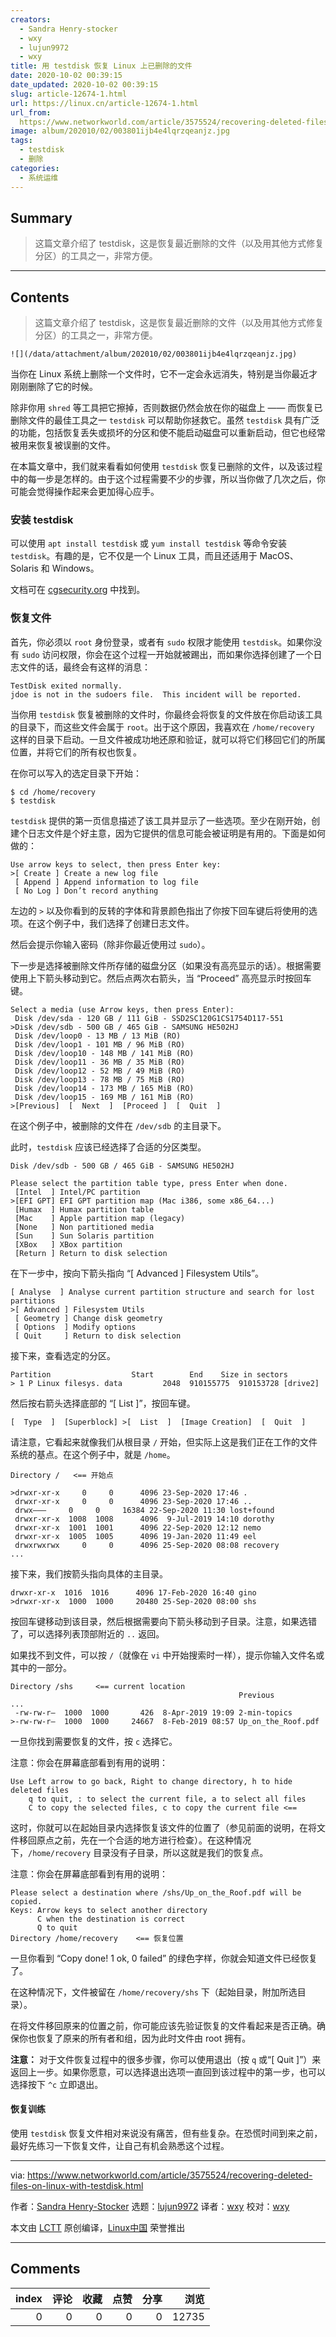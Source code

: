 ```yaml
---
creators:
  - Sandra Henry-stocker
  - wxy
  - lujun9972
  - wxy
title: 用 testdisk 恢复 Linux 上已删除的文件
date: 2020-10-02 00:39:15
date_updated: 2020-10-02 00:39:15
slug: article-12674-1.html
url: https://linux.cn/article-12674-1.html
url_from: 
  https://www.networkworld.com/article/3575524/recovering-deleted-files-on-linux-with-testdisk.html
image: album/202010/02/003801ijb4e4lqrzqeanjz.jpg
tags:
  - testdisk
  - 删除
categories:
  - 系统运维
---
```


## Summary

> 这篇文章介绍了 testdisk，这是恢复最近删除的文件（以及用其他方式修复分区）的工具之一，非常方便。

***

<!-- more -->

## Contents

> 
> 这篇文章介绍了 testdisk，这是恢复最近删除的文件（以及用其他方式修复分区）的工具之一，非常方便。
> 
> 
> 

`![](/data/attachment/album/202010/02/003801ijb4e4lqrzqeanjz.jpg)`

当你在 Linux 系统上删除一个文件时，它不一定会永远消失，特别是当你最近才刚刚删除了它的时候。

除非你用 `shred` 等工具把它擦掉，否则数据仍然会放在你的磁盘上 —— 而恢复已删除文件的最佳工具之一 `testdisk` 可以帮助你拯救它。虽然 `testdisk` 具有广泛的功能，包括恢复丢失或损坏的分区和使不能启动磁盘可以重新启动，但它也经常被用来恢复被误删的文件。

在本篇文章中，我们就来看看如何使用 `testdisk` 恢复已删除的文件，以及该过程中的每一步是怎样的。由于这个过程需要不少的步骤，所以当你做了几次之后，你可能会觉得操作起来会更加得心应手。

### 安装 testdisk

可以使用 `apt install testdisk` 或 `yum install testdisk` 等命令安装 `testdisk`。有趣的是，它不仅是一个 Linux 工具，而且还适用于 MacOS、Solaris 和 Windows。

文档可在 [cgsecurity.org](https://www.cgsecurity.org/testdisk.pdf) 中找到。

### 恢复文件

首先，你必须以 `root` 身份登录，或者有 `sudo` 权限才能使用 `testdisk`。如果你没有 `sudo` 访问权限，你会在这个过程一开始就被踢出，而如果你选择创建了一个日志文件的话，最终会有这样的消息：

```shell
TestDisk exited normally.
jdoe is not in the sudoers file.  This incident will be reported.
```

当你用 `testdisk` 恢复被删除的文件时，你最终会将恢复的文件放在你启动该工具的目录下，而这些文件会属于 `root`。出于这个原因，我喜欢在 `/home/recovery` 这样的目录下启动。一旦文件被成功地还原和验证，就可以将它们移回它们的所属位置，并将它们的所有权也恢复。

在你可以写入的选定目录下开始：

```shell
$ cd /home/recovery
$ testdisk
```

`testdisk` 提供的第一页信息描述了该工具并显示了一些选项。至少在刚开始，创建个日志文件是个好主意，因为它提供的信息可能会被证明是有用的。下面是如何做的：

```shell
Use arrow keys to select, then press Enter key:
>[ Create ] Create a new log file
 [ Append ] Append information to log file
 [ No Log ] Don’t record anything
```

左边的 `>` 以及你看到的反转的字体和背景颜色指出了你按下回车键后将使用的选项。在这个例子中，我们选择了创建日志文件。

然后会提示你输入密码（除非你最近使用过 `sudo`）。

下一步是选择被删除文件所存储的磁盘分区（如果没有高亮显示的话）。根据需要使用上下箭头移动到它。然后点两次右箭头，当 “Proceed” 高亮显示时按回车键。

```shell
Select a media (use Arrow keys, then press Enter):
 Disk /dev/sda - 120 GB / 111 GiB - SSD2SC120G1CS1754D117-551
>Disk /dev/sdb - 500 GB / 465 GiB - SAMSUNG HE502HJ
 Disk /dev/loop0 - 13 MB / 13 MiB (RO)
 Disk /dev/loop1 - 101 MB / 96 MiB (RO)
 Disk /dev/loop10 - 148 MB / 141 MiB (RO)
 Disk /dev/loop11 - 36 MB / 35 MiB (RO)
 Disk /dev/loop12 - 52 MB / 49 MiB (RO)
 Disk /dev/loop13 - 78 MB / 75 MiB (RO)
 Disk /dev/loop14 - 173 MB / 165 MiB (RO)
 Disk /dev/loop15 - 169 MB / 161 MiB (RO)
>[Previous]  [  Next  ]  [Proceed ]  [  Quit  ]
```

在这个例子中，被删除的文件在 `/dev/sdb` 的主目录下。

此时，`testdisk` 应该已经选择了合适的分区类型。

```shell
Disk /dev/sdb - 500 GB / 465 GiB - SAMSUNG HE502HJ

Please select the partition table type, press Enter when done.
 [Intel  ] Intel/PC partition
>[EFI GPT] EFI GPT partition map (Mac i386, some x86_64...)
 [Humax  ] Humax partition table
 [Mac    ] Apple partition map (legacy)
 [None   ] Non partitioned media
 [Sun    ] Sun Solaris partition
 [XBox   ] XBox partition
 [Return ] Return to disk selection
```

在下一步中，按向下箭头指向 “[ Advanced ] Filesystem Utils”。

```shell
[ Analyse  ] Analyse current partition structure and search for lost partitions
>[ Advanced ] Filesystem Utils
 [ Geometry ] Change disk geometry
 [ Options  ] Modify options
 [ Quit     ] Return to disk selection
```

接下来，查看选定的分区。

```shell
Partition                  Start        End    Size in sectors
> 1 P Linux filesys. data         2048  910155775  910153728 [drive2]
```

然后按右箭头选择底部的 “[ List ]”，按回车键。

```shell
[  Type  ]  [Superblock] >[  List  ]  [Image Creation]  [  Quit  ]
```

请注意，它看起来就像我们从根目录 `/` 开始，但实际上这是我们正在工作的文件系统的基点。在这个例子中，就是 `/home`。

```shell
Directory /   <== 开始点

>drwxr-xr-x     0     0      4096 23-Sep-2020 17:46 .
 drwxr-xr-x     0     0      4096 23-Sep-2020 17:46 ..
 drwx———     0     0     16384 22-Sep-2020 11:30 lost+found
 drwxr-xr-x  1008  1008      4096  9-Jul-2019 14:10 dorothy
 drwxr-xr-x  1001  1001      4096 22-Sep-2020 12:12 nemo
 drwxr-xr-x  1005  1005      4096 19-Jan-2020 11:49 eel
 drwxrwxrwx     0     0      4096 25-Sep-2020 08:08 recovery
...
```

接下来，我们按箭头指向具体的主目录。

```shell
drwxr-xr-x  1016  1016      4096 17-Feb-2020 16:40 gino
>drwxr-xr-x  1000  1000     20480 25-Sep-2020 08:00 shs
```

按回车键移动到该目录，然后根据需要向下箭头移动到子目录。注意，如果选错了，可以选择列表顶部附近的 `..` 返回。

如果找不到文件，可以按 `/`（就像在 `vi` 中开始搜索时一样），提示你输入文件名或其中的一部分。

```shell
Directory /shs     <== current location
                                                   Previous
...
 -rw-rw-r—  1000  1000       426  8-Apr-2019 19:09 2-min-topics
>-rw-rw-r—  1000  1000     24667  8-Feb-2019 08:57 Up_on_the_Roof.pdf
```

一旦你找到需要恢复的文件，按 `c` 选择它。

注意：你会在屏幕底部看到有用的说明：

```shell
Use Left arrow to go back, Right to change directory, h to hide deleted files
    q to quit, : to select the current file, a to select all files
    C to copy the selected files, c to copy the current file <==
```

这时，你就可以在起始目录内选择恢复该文件的位置了（参见前面的说明，在将文件移回原点之前，先在一个合适的地方进行检查）。在这种情况下，`/home/recovery` 目录没有子目录，所以这就是我们的恢复点。

注意：你会在屏幕底部看到有用的说明：

```shell
Please select a destination where /shs/Up_on_the_Roof.pdf will be copied.
Keys: Arrow keys to select another directory
      C when the destination is correct
      Q to quit
Directory /home/recovery    <== 恢复位置
```

一旦你看到 “Copy done! 1 ok, 0 failed” 的绿色字样，你就会知道文件已经恢复了。

在这种情况下，文件被留在 `/home/recovery/shs` 下（起始目录，附加所选目录）。

在将文件移回原来的位置之前，你可能应该先验证恢复的文件看起来是否正确。确保你也恢复了原来的所有者和组，因为此时文件由 root 拥有。

**注意：** 对于文件恢复过程中的很多步骤，你可以使用退出（按 `q` 或“[ Quit ]”）来返回上一步。如果你愿意，可以选择退出选项一直回到该过程中的第一步，也可以选择按下 `^c` 立即退出。

#### 恢复训练

使用 `testdisk` 恢复文件相对来说没有痛苦，但有些复杂。在恐慌时间到来之前，最好先练习一下恢复文件，让自己有机会熟悉这个过程。

---

via: <https://www.networkworld.com/article/3575524/recovering-deleted-files-on-linux-with-testdisk.html>

作者：[Sandra Henry-Stocker](https://www.networkworld.com/author/Sandra-Henry_Stocker/) 选题：[lujun9972](https://github.com/lujun9972) 译者：[wxy](https://github.com/wxy) 校对：[wxy](https://github.com/wxy)

本文由 [LCTT](https://github.com/LCTT/TranslateProject) 原创编译，[Linux中国](https://linux.cn/) 荣誉推出

***

## Comments


|   index |   评论 |   收藏 |   点赞 |   分享 |   浏览 |
|--------:|-------:|-------:|-------:|-------:|-------:|
|       0 |      0 |      0 |      0 |      0 |  12735 |
